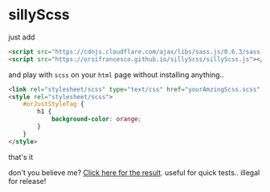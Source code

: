 # sillyScss

just add
```html
<script src="https://cdnjs.cloudflare.com/ajax/libs/sass.js/0.6.3/sass.min.js"></script>
<script src="https://orsifrancesco.github.io/sillyScss/sillyScss.js"></script>
```

and play with `scss` on your `html` page without installing anything..
```html
<link rel="stylesheet/scss" type="text/css" href="yourAmzingScss.scss" />
<style rel="stylesheet/scss">
    #orJustStyleTag {
        h1 {
            background-color: orange;
        }
    }
</style>
```

that's it

don't you believe me? [Click here for the result](https://orsifrancesco.github.io/sillyScss/).
useful for quick tests.. illegal for release!